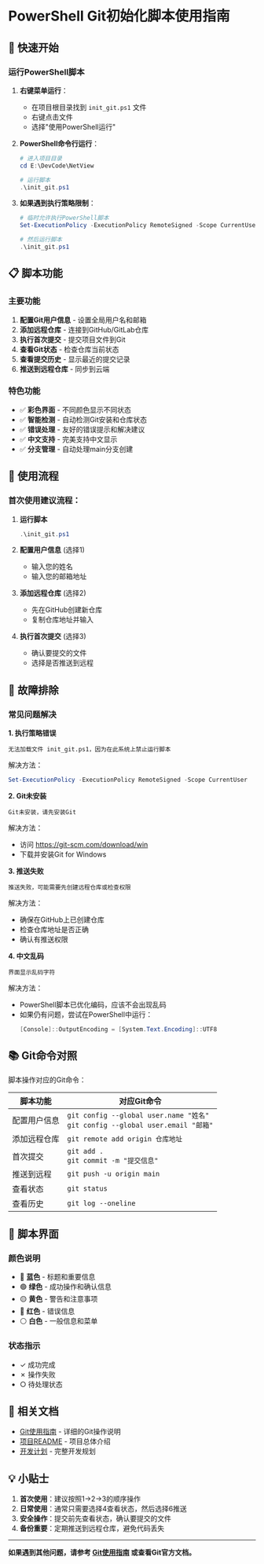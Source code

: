 # PowerShell Git初始化脚本使用指南

## 🚀 快速开始

### 运行PowerShell脚本

1. **右键菜单运行**：
   - 在项目根目录找到 `init_git.ps1` 文件
   - 右键点击文件
   - 选择"使用PowerShell运行"

2. **PowerShell命令行运行**：
   ```powershell
   # 进入项目目录
   cd E:\DevCode\NetView
   
   # 运行脚本
   .\init_git.ps1
   ```

3. **如果遇到执行策略限制**：
   ```powershell
   # 临时允许执行PowerShell脚本
   Set-ExecutionPolicy -ExecutionPolicy RemoteSigned -Scope CurrentUser
   
   # 然后运行脚本
   .\init_git.ps1
   ```

## 📋 脚本功能

### 主要功能
1. **配置Git用户信息** - 设置全局用户名和邮箱
2. **添加远程仓库** - 连接到GitHub/GitLab仓库
3. **执行首次提交** - 提交项目文件到Git
4. **查看Git状态** - 检查仓库当前状态
5. **查看提交历史** - 显示最近的提交记录
6. **推送到远程仓库** - 同步到云端

### 特色功能
- ✅ **彩色界面** - 不同颜色显示不同状态
- ✅ **智能检测** - 自动检测Git安装和仓库状态
- ✅ **错误处理** - 友好的错误提示和解决建议
- ✅ **中文支持** - 完美支持中文显示
- ✅ **分支管理** - 自动处理main分支创建

## 🎯 使用流程

### 首次使用建议流程：

1. **运行脚本**
   ```powershell
   .\init_git.ps1
   ```

2. **配置用户信息** (选择1)
   - 输入您的姓名
   - 输入您的邮箱地址

3. **添加远程仓库** (选择2)
   - 先在GitHub创建新仓库
   - 复制仓库地址并输入

4. **执行首次提交** (选择3)
   - 确认要提交的文件
   - 选择是否推送到远程

## 🔧 故障排除

### 常见问题解决

**1. 执行策略错误**
```
无法加载文件 init_git.ps1，因为在此系统上禁止运行脚本
```
解决方法：
```powershell
Set-ExecutionPolicy -ExecutionPolicy RemoteSigned -Scope CurrentUser
```

**2. Git未安装**
```
Git未安装，请先安装Git
```
解决方法：
- 访问 https://git-scm.com/download/win
- 下载并安装Git for Windows

**3. 推送失败**
```
推送失败，可能需要先创建远程仓库或检查权限
```
解决方法：
- 确保在GitHub上已创建仓库
- 检查仓库地址是否正确
- 确认有推送权限

**4. 中文乱码**
```
界面显示乱码字符
```
解决方法：
- PowerShell脚本已优化编码，应该不会出现乱码
- 如果仍有问题，尝试在PowerShell中运行：
  ```powershell
  [Console]::OutputEncoding = [System.Text.Encoding]::UTF8
  ```

## 📚 Git命令对照

脚本操作对应的Git命令：

| 脚本功能 | 对应Git命令 |
|---------|------------|
| 配置用户信息 | `git config --global user.name "姓名"` <br> `git config --global user.email "邮箱"` |
| 添加远程仓库 | `git remote add origin 仓库地址` |
| 首次提交 | `git add .` <br> `git commit -m "提交信息"` |
| 推送到远程 | `git push -u origin main` |
| 查看状态 | `git status` |
| 查看历史 | `git log --oneline` |

## 🎨 脚本界面

### 颜色说明
- 🔵 **蓝色** - 标题和重要信息
- 🟢 **绿色** - 成功操作和确认信息
- 🟡 **黄色** - 警告和注意事项
- 🔴 **红色** - 错误信息
- ⚪ **白色** - 一般信息和菜单

### 状态指示
- ✓ 成功完成
- ✗ 操作失败
- ○ 待处理状态

## 🔗 相关文档

- [Git使用指南](git-guide.md) - 详细的Git操作说明
- [项目README](../README.md) - 项目总体介绍
- [开发计划](development-plan.md) - 完整开发规划

## 💡 小贴士

1. **首次使用**：建议按照1→2→3的顺序操作
2. **日常使用**：通常只需要选择4查看状态，然后选择6推送
3. **安全操作**：提交前先查看状态，确认要提交的文件
4. **备份重要**：定期推送到远程仓库，避免代码丢失

---

**如果遇到其他问题，请参考 [Git使用指南](git-guide.md) 或查看Git官方文档。**
